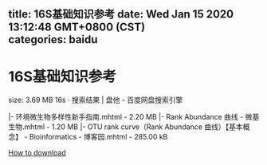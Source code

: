 
title: 16S基础知识参考
date: Wed Jan 15 2020 13:12:48 GMT+0800 (CST)    
categories: baidu
---

# 16S基础知识参考
size: 3.69 MB
 16s · 搜索结果 | 盘他 - 百度网盘搜索引擎
 
|- 环境微生物多样性新手指南.mhtml - 2.20 MB
|- Rank Abundance 曲线 - 微基生物.mhtml - 1.20 MB
|- OTU rank curve（Rank Abundance 曲线）【基本概念】 - Bioinformatics - 博客园.mhtml - 285.00 kB

[How to download](https://bpcam.bemobtrk.com/go/2ceec3aa-1ca2-46d6-b9ff-aaa5c184517c?jno=278)